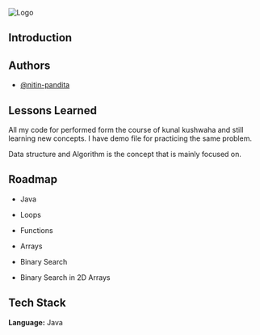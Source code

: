 
![Logo](https://repository-images.githubusercontent.com/354254077/bce9404a-5a1c-491c-b778-ee99c018b00e)


## Introduction
## Authors

- [@nitin-pandita](https://www.github.com/nitin-pandita)


## Lessons Learned

All my code for performed form the course of kunal kushwaha and still learning new concepts. I have demo file for practicing the same problem. 

Data structure and Algorithm is the concept that is mainly focused on.



## Roadmap

- Java

- Loops

- Functions

- Arrays

- Binary Search

- Binary Search in 2D Arrays


## Tech Stack

**Language:** Java

